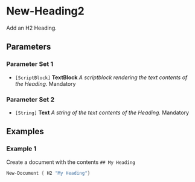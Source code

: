 # New-Heading2

Add an H2 Heading.

## Parameters

### Parameter Set 1

- `[ScriptBlock]` **TextBlock** _A scriptblock rendering the text contents of the Heading._ Mandatory

### Parameter Set 2

- `[String]` **Text** _A string of the text contents of the Heading._ Mandatory

## Examples

### Example 1

Create a document with the contents `## My Heading`

```powershell
New-Document { H2 "My Heading"}
```
